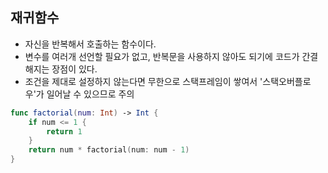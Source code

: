 ## 재귀함수
+ 자신을 반복해서 호출하는 함수이다.
+ 변수를 여러개 선언할 필요가 없고, 반복문을 사용하지 않아도 되기에 코드가 간결해지는 장점이 있다.
+ 조건을 제대로 설정하지 않는다면 무한으로 스택프레임이 쌓여서 '스택오버플로우'가 일어날 수 있으므로 주의
~~~swift
func factorial(num: Int) -> Int {
    if num <= 1 {
        return 1
    }
    return num * factorial(num: num - 1)
}
~~~